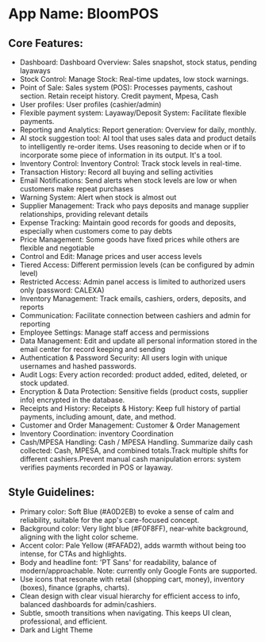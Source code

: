 # **App Name**: BloomPOS

## Core Features:

- Dashboard: Dashboard Overview: Sales snapshot, stock status, pending layaways
- Stock Control: Manage Stock: Real-time updates, low stock warnings.
- Point of Sale: Sales system (POS): Processes payments, cashout section. Retain receipt history. Credit payment, Mpesa, Cash
- User profiles: User profiles (cashier/admin)
- Flexible payment system: Layaway/Deposit System: Facilitate flexible payments.
- Reporting and Analytics: Report generation: Overview for daily, monthly.
- AI stock suggestion tool: AI tool that uses sales data and product details to intelligently re-order items. Uses reasoning to decide when or if to incorporate some piece of information in its output. It's a tool.
- Inventory Control: Inventory Control: Track stock levels in real-time.
- Transaction History: Record all buying and selling activities
- Email Notifications: Send alerts when stock levels are low or when customers make repeat purchases
- Warning System: Alert when stock is almost out
- Supplier Management: Track who pays deposits and manage supplier relationships, providing relevant details
- Expense Tracking: Maintain good records for goods and deposits, especially when customers come to pay debts
- Price Management: Some goods have fixed prices while others are flexible and negotiable
- Control and Edit: Manage prices and user access levels
- Tiered Access: Different permission levels (can be configured by admin level)
- Restricted Access: Admin panel access is limited to authorized users only (password: CALEXA)
- Inventory Management: Track emails, cashiers, orders, deposits, and reports
- Communication: Facilitate connection between cashiers and admin for reporting
- Employee Settings: Manage staff access and permissions
- Data Management: Edit and update all personal information stored in the email center for record keeping and sending
- Authentication & Password Security: All users login with unique usernames and hashed passwords.
- Audit Logs: Every action recorded: product added, edited, deleted, or stock updated.
- Encryption & Data Protection: Sensitive fields (product costs, supplier info) encrypted in the database.
- Receipts and History: Receipts & History: Keep full history of partial payments, including amount, date, and method.
- Customer and Order Management: Customer & Order Management
- Inventory Coordination: inventory Coordination
- Cash/MPESA Handling: Cash / MPESA Handling. Summarize daily cash collected: Cash, MPESA, and combined totals.Track multiple shifts for different cashiers.Prevent manual cash manipulation errors: system verifies payments recorded in POS or layaway.

## Style Guidelines:

- Primary color: Soft Blue (#A0D2EB) to evoke a sense of calm and reliability, suitable for the app's care-focused concept.
- Background color: Very light blue (#F0F8FF), near-white background, aligning with the light color scheme.
- Accent color: Pale Yellow (#FAFAD2), adds warmth without being too intense, for CTAs and highlights.
- Body and headline font: 'PT Sans' for readability, balance of modern/approachable. Note: currently only Google Fonts are supported.
- Use icons that resonate with retail (shopping cart, money), inventory (boxes), finance (graphs, charts).
- Clean design with clear visual hierarchy for efficient access to info, balanced dashboards for admin/cashiers.
- Subtle, smooth transitions when navigating. This keeps UI clean, professional, and efficient.
- Dark and Light Theme